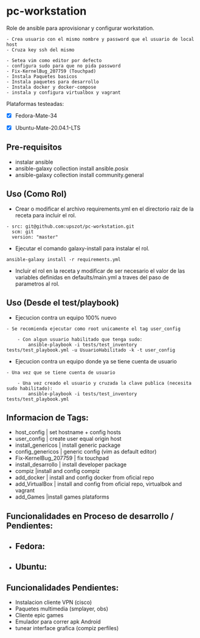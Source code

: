 # pc-workstation

Role de ansible para aprovisionar y configurar workstation.

	- Crea usuario con el mismo nombre y password que el usuario de local host
	- Cruza key ssh del mismo

	- Setea vim como editor por defecto
	- configura sudo para que no pida password
	- Fix-KernelBug_207759 (Touchpad)
	- Instala Paquetes basicos
	- Instala paquetes para desarrollo
	- Instala docker y docker-compose
	- instala y configura virtualbox y vagrant
	

Plataformas testeadas:
- [X] Fedora-Mate-34
- [X] Ubuntu-Mate-20.04.1-LTS


## Pre-requisitos
 - instalar ansible
 - ansible-galaxy collection install ansible.posix
 - ansible-galaxy collection install community.general
 
## Uso (Como Rol)

- Crear o modificar el archivo requirements.yml en el directorio raiz de la receta para incluir el rol.

```
- src: git@github.com:upszot/pc-workstation.git
  scm: git
  version: "master"
```

- Ejecutar el comando galaxy-install para instalar el rol.

```
ansible-galaxy install -r requirements.yml
```

- Incluir el rol en la receta y modificar de ser necesario el valor de las variables definidas en defaults/main.yml a traves del paso de parametros al rol.


## Uso (Desde el test/playbook)

- Ejecucion contra un equipo 100% nuevo


```
- Se recomienda ejecutar como root unicamente el tag user_config

	- Con algun usuario habilitado que tenga sudo:
		ansible-playbook -i tests/test_inventory tests/test_playbook.yml -u UsuarioHabilitado -k -t user_config

```

- Ejecucion contra un equipo donde ya se tiene cuenta de usuario


```
- Una vez que se tiene cuenta de usuario

	- Una vez creado el usuario y cruzada la clave publica (necesita sudo habilitado):
		ansible-playbook -i tests/test_inventory tests/test_playbook.yml 

```

## Informacion de Tags:

- host_config	| set hostname + config hosts
- user_config	|	create user equal origin host
- install_genericos	| install generic package
- config_genericos	| generic config (vim as default editor)
- Fix-KernelBug_207759 | fix touchpad
- install_desarrollo	| install developer package
- compiz	|install and config compiz
- add_docker	| install and config docker from oficial repo
- add_VirtualBox	|	install and config from oficial repo, virtualbok and vagrant
- add_Games	|install games plataforms



## Funcionalidades en Proceso de desarrollo / Pendientes:

- Fedora:
	- 

- Ubuntu:
	-

## Funcionalidades Pendientes:

- Instalacion cliente VPN (cisco)
- Paquetes multimedia (smplayer, obs)
- Cliente epic games
- Emulador para correr apk Android
- tunear interface grafica (compiz perfiles)


